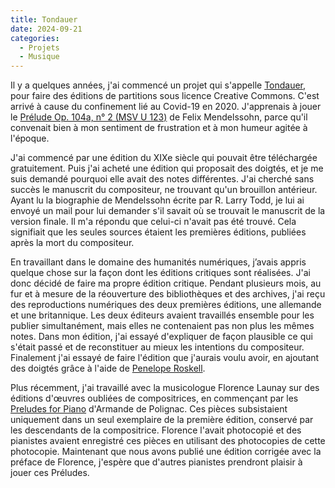 ```yaml
---
title: Tondauer
date: 2024-09-21
categories:
  - Projets
  - Musique
---
```


Il y a quelques années, j'ai commencé un projet qui s'appelle [Tondauer](https://tondauer.art/fr/), pour faire des éditions de partitions sous licence Creative Commons. C'est arrivé à cause du confinement lié au Covid-19 en 2020. J'apprenais à jouer le
[Prélude Op. 104a, n° 2 (MSV U 123)](https://tondauer.art/fr/2021/03/mendelssohn-prelude-mwv-u-123/) de Felix Mendelssohn, parce qu'il convenait bien à mon sentiment de frustration et à mon humeur agitée à l'époque.

J'ai commencé par une édition du XIXe siècle qui pouvait être téléchargée gratuitement. Puis j'ai acheté une édition qui proposait des doigtés, et je me suis demandé pourquoi elle avait des notes différentes. J'ai cherché sans succès le manuscrit du compositeur, ne trouvant qu'un brouillon antérieur. Ayant lu la biographie de Mendelssohn écrite par R. Larry Todd, je lui ai envoyé un mail pour lui demander s'il savait où se trouvait le manuscrit de la version finale. Il m'a répondu que celui-ci n'avait pas été trouvé. Cela signifiait que les seules sources étaient les premières éditions, publiées après la mort du compositeur.

En travaillant dans le domaine des humanités numériques, j’avais appris quelque chose sur la façon dont les éditions critiques sont réalisées. J'ai donc décidé de faire ma propre édition critique. Pendant plusieurs mois, au fur et à mesure de la réouverture des bibliothèques et des archives, j'ai reçu des reproductions numériques des deux premières éditions, une allemande et une britannique. Les deux éditeurs avaient travaillés ensemble pour les publier simultanément, mais elles ne contenaient pas non plus les mêmes notes. Dans mon édition, j'ai essayé d'expliquer de façon plausible ce qui s'était passé et de reconstituer au mieux les intentions du compositeur. Finalement j'ai essayé de faire l'édition que j'aurais voulu avoir, en ajoutant des doigtés grâce à l'aide de [Penelope Roskell](https://www.roskellacademy.com/).

Plus récemment, j'ai travaillé avec la musicologue Florence Launay sur des éditions d'œuvres oubliées de compositrices, en commençant par les [Preludes for Piano](https://tondauer.art/2022/10/polignac-preludes/) d'Armande de Polignac. Ces pièces subsistaient uniquement dans un seul exemplaire de la première édition, conservé par les descendants de la compositrice. Florence l'avait photocopié et des pianistes avaient enregistré ces pièces en utilisant des photocopies de cette photocopie. Maintenant que nous avons publié une édition corrigée avec la préface de Florence, j'espère que d'autres pianistes prendront plaisir à jouer ces Préludes.